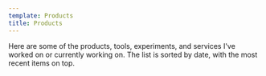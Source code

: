 ```yaml
---
template: Products
title: Products
---
```


Here are some of the products, tools, experiments, and services I've worked on or currently working on.
The list is sorted by date, with the most recent items on top.
